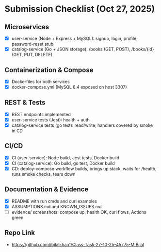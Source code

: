 # Submission Checklist (Oct 27, 2025)

## Microservices
- [x] user-service (Node + Express + MySQL): signup, login, profile, password-reset stub
- [x] catalog-service (Go + JSON storage): /books (GET, POST), /books/{id} (GET, PUT, DELETE)

## Containerization & Compose
- [x] Dockerfiles for both services
- [x] docker-compose.yml (MySQL 8.4 exposed on host 3307)

## REST & Tests
- [x] REST endpoints implemented
- [x] user-service tests (Jest): health + auth
- [x] catalog-service tests (go test): read/write; handlers covered by smoke in CD

## CI/CD
- [x] CI (user-service): Node build, Jest tests, Docker build
- [x] CI (catalog-service): Go build, go test, Docker build
- [x] CD: deploy-compose workflow builds, brings up stack, waits for /health, runs smoke checks, tears down

## Documentation & Evidence
- [x] README with run cmds and curl examples
- [x] ASSUMPTIONS.md and KNOWN_ISSUES.md
- [ ] evidence/ screenshots: compose up, health OK, curl flows, Actions green

## Repo Link
- https://github.com/ibilalkhan1/Class-Task-27-10-25-45775-M.Bilal

